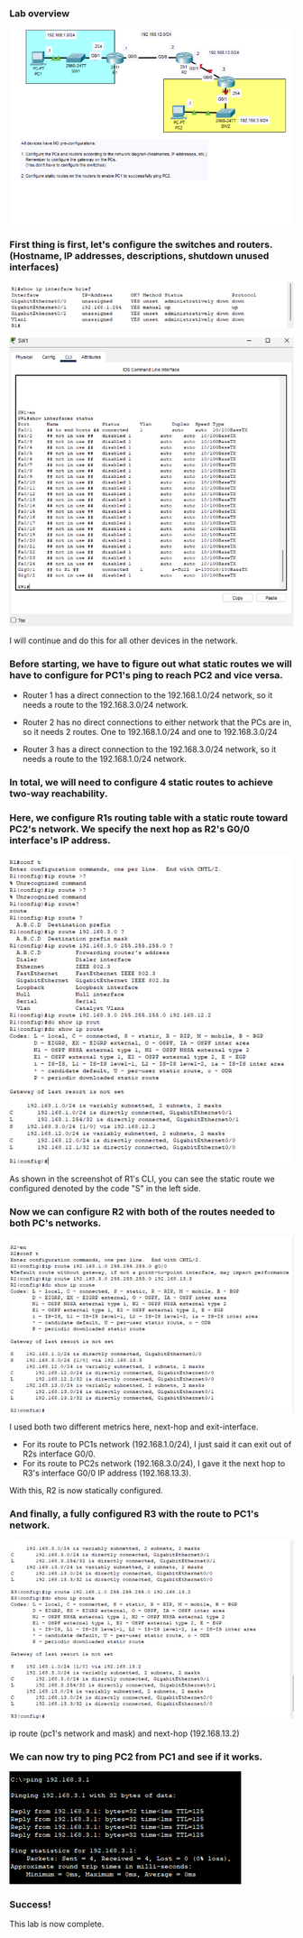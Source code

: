 ### Lab overview

![Network Topology and Instructions](configuring-static-routes-ss1.png)

### First thing is first, let's configure the switches and routers. (Hostname, IP addresses, descriptions, shutdown unused interfaces)

![Configured SW1 and R1](configuring-static-routes-ss2.png)

![Configured SW1 and R1](configuring-static-routes-ss3.png)

I will continue and do this for all other devices in the network.

### Before starting, we have to figure out what static routes we will have to configure for PC1's ping to reach PC2 and vice versa.

- Router 1 has a direct connection to the 192.168.1.0/24 network, so it needs a route to the 192.168.3.0/24 network.

- Router 2 has no direct connections to either network that the PCs are in, so it needs 2 routes. One to 192.168.1.0/24 and one to 192.168.3.0/24

- Router 3 has a direct connection to the 192.168.3.0/24 network, so it needs a route to the 192.168.1.0/24 network.

### In total, we will need to configure 4 static routes to achieve two-way reachability.

### Here, we configure R1s routing table with a static route toward PC2's network. We specify the next hop as R2's G0/0 interface's IP address.

![R1 static config](configuring-static-routes-ss4.png)

As shown in the screenshot of R1's CLI, you can see the static route we configured denoted by the code "S" in the left side.

### Now we can configure R2 with both of the routes needed to both PC's networks.

![R2 static config](configuring-static-routes-ss5.png)

I used both two different metrics here, next-hop and exit-interface. 
- For its route to PC1s network (192.168.1.0/24), I just said it can exit out of R2s interface G0/0.
- For its route to PC2s network (192.168.3.0/24), I gave it the next hop to R3's interface G0/0 IP address (192.168.13.3).

With this, R2 is now statically configured.

### And finally, a fully configured R3 with the route to PC1's network.

![R3 static config](configuring-static-routes-ss6.png)

ip route (pc1's network and mask) and next-hop (192.168.13.2)

### We can now try to ping PC2 from PC1 and see if it works.

![PC1 ping PC2](configuring-static-routes-ss7.png)

### Success!

This lab is now complete.

